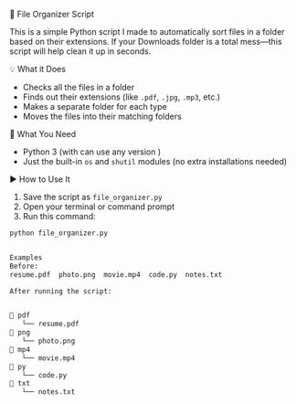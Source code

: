  📂 File Organizer Script

This is a simple Python script I made to automatically sort files in a folder based on their extensions. If your Downloads folder is a total mess—this script will help clean it up in seconds.

 💡 What it Does

- Checks all the files in a folder
- Finds out their extensions (like `.pdf`, `.jpg`, `.mp3`, etc.)
- Makes a separate folder for each type
- Moves the files into their matching folders

 🧰 What You Need

- Python 3 (with can use any version )
- Just the built-in `os` and `shutil` modules (no extra installations needed)

 ▶️ How to Use It

1. Save the script as `file_organizer.py`
2. Open your terminal or command prompt
3. Run this command:

```bash
python file_organizer.py


Examples
Before:
resume.pdf  photo.png  movie.mp4  code.py  notes.txt

After running the script:


📁 pdf
   └── resume.pdf
📁 png
   └── photo.png
📁 mp4
   └── movie.mp4
📁 py
   └── code.py
📁 txt
   └── notes.txt
